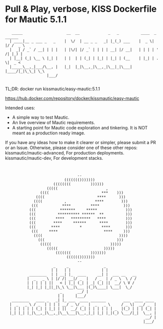 # Pull & Play, verbose, KISS Dockerfile for Mautic 5.1.1

```
   _____                    __  __             _   _          ____  _  ______  
  | ____|__ _ ___ _   _    |  \/  | __ _ _   _| |_(_) ___    |  _ \| |/ /  _ \ 
  |  _| / _` / __| | | |   | |\/| |/ _` | | | | __| |/ __|   | | | | ' /| |_) |
  | |__| (_| \__ \ |_| |   | |  | | (_| | |_| | |_| | (__    | |_| | . \|  _ <
  |_____\__,_|___/\__, |   |_|  |_|\__,_|\__,_|\__|_|\___|   |____/|_|\_\_| \_\
                   |___/
                   
```
TL;DR: docker run kissmautic/easy-mautic:5.1.1

https://hub.docker.com/repository/docker/kissmautic/easy-mautic



 Intended uses: 
 - A simple way to test Mautic.
 - An live overview of Mautic requirements.
 - A starting point for Mautic code exploration and tinkering.
 It is NOT meant as a production ready image.

 If you have any ideas how to make it clearer or simpler, please submit a PR or an Issue.
 Otherwise, please consider one of these other repos: 
 kissmautic/mautic-advanced, For production deployments.
 kissmautic/mautic-dev, For development stacks.
```


                                 --                                   
                           ((((((()))))))                              
                      ((((((((         ))))))                          
                   (((((                      ,                     
                ((((                        ***    )))                  
              ((((                        ****      )))           
             ((((          ,             ****        )))                 
            (((           ****         ****           )))              
           (((           *******     *****             )))             
           (((          ********** ******  **          )))             
           (((         ****   *********   ****         )))             
           (((        ****     ******      ****        )))             
           (((       ****         *         ****       )))             
            (((     ****                     ****     )))              
             ((((                                   ))))               
               (((                                 )))                 
                (((((                           )))))                  
                   (((((                     )))))                     
                       (((((((         )))))))                        
                            (((((()))))))                              
                                 --                                   
                      _     _                _                   
                     | |   | |              | |                  
           ________  | | __| |_  ____     __| |  ___ __   __     
          |  _   _ \ | |/ /| __|/ _  |   / _  | / _ \  \ / /           
          | | | | | ||   < | |_| (_| | _| (_| ||  __/ \ V /      
          |_| |_| |_||_|\_\ \__|\___ |(_)\____| \___|  \_/       
                         _       __/ |                           
                        | |     |___/                            
   ________   ____ _   _| |_ ___  ____ _______        ___  ____ ____ 
  |  _   _ \ / _  | | | | __/ _ \/ _  |  _   _ \     / _ \|  __/ _  |
  | | | | | | (_| | |_| | ||  __/ (_| | | | | | | _  |(_) | | | (_| |
  |_| |_| |_|\__,_|\__,_|\__\___|\__,_|_| |_| |_|(_) \___/|_|  \__, |
                                                                __/ |
                                                               |___/ 
                                                                         
```


